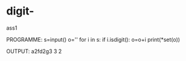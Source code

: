 # digit-
ass1

PROGRAMME:
s=input()
o=''
for i in s:
    if i.isdigit():
        o=o+i
print(*set(o))

OUTPUT:
a2fd2g3
3 2
                 

